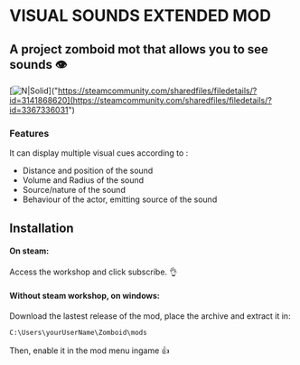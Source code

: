 # VISUAL SOUNDS EXTENDED MOD
## A project zomboid mot that allows you to see sounds 👁️

[![N|Solid](https://i.imgur.com/1shAWc3.png)]("https://steamcommunity.com/sharedfiles/filedetails/?id=3141868620](https://steamcommunity.com/sharedfiles/filedetails/?id=3367336031")
### Features
It can display multiple visual cues according to :
- Distance and position of the sound
- Volume and Radius of the sound
- Source/nature of the sound
- Behaviour of the actor, emitting source of the sound

## Installation
#### On steam:
Access the workshop and click subscribe. 👌

#### Without steam workshop, on windows:
Download the lastest release of the mod, place the archive and extract it in:
```sh
C:\Users\yourUserName\Zomboid\mods
```
Then, enable it in the mod menu ingame 👍
